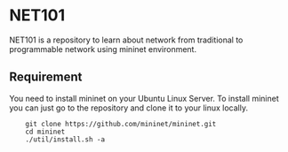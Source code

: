 # NET101
NET101 is a repository to learn about network from traditional to programmable network using mininet environment.

## Requirement
You need to install mininet on your Ubuntu Linux Server. To install mininet you can just go to the repository and clone it to your linux locally.

```
    git clone https://github.com/mininet/mininet.git
    cd mininet
    ./util/install.sh -a 
```